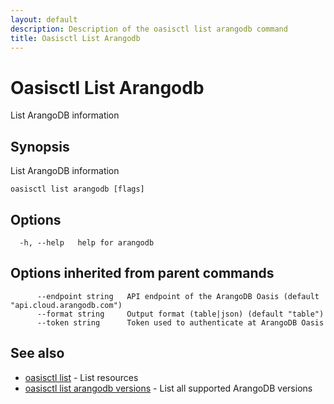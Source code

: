 ```yaml
---
layout: default
description: Description of the oasisctl list arangodb command
title: Oasisctl List Arangodb
---
```

# Oasisctl List Arangodb

List ArangoDB information

## Synopsis

List ArangoDB information

```
oasisctl list arangodb [flags]
```

## Options

```
  -h, --help   help for arangodb
```

## Options inherited from parent commands

```
      --endpoint string   API endpoint of the ArangoDB Oasis (default "api.cloud.arangodb.com")
      --format string     Output format (table|json) (default "table")
      --token string      Token used to authenticate at ArangoDB Oasis
```

## See also

* [oasisctl list](oasisctl_list.md)	 - List resources
* [oasisctl list arangodb versions](oasisctl_list_arangodb_versions.md)	 - List all supported ArangoDB versions


